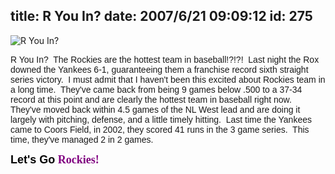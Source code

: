 title: R You In?
date: 2007/6/21 09:09:12
id: 275
---
![R You In?](/journal_images/RYouIn-journal.jpg)

<font face="Arial">R You In?  The Rockies are the hottest team in baseball!?!?!  Last night the Rox downed the Yankees 6-1, guaranteeing them a franchise record sixth straight series victory.  I must admit that I haven't been this excited about Rockies team in a long time.  They've came back from being 9 games below .500 to a 37-34 record at this point and are clearly the hottest team in baseball right now.  They've moved back within 4.5 games of the NL West lead and are doing it largely with pitching, defense, and a little timely hitting.  Last time the Yankees came to Coors Field, in 2002, they scored 41 runs in the 3 game series.  This time, they've managed 2 in 2 games. </font>

<font face="Georgia" color="#800080" size="4">**<font face="Arial" color="#000000">Let's Go</font> Rockies!**</font>